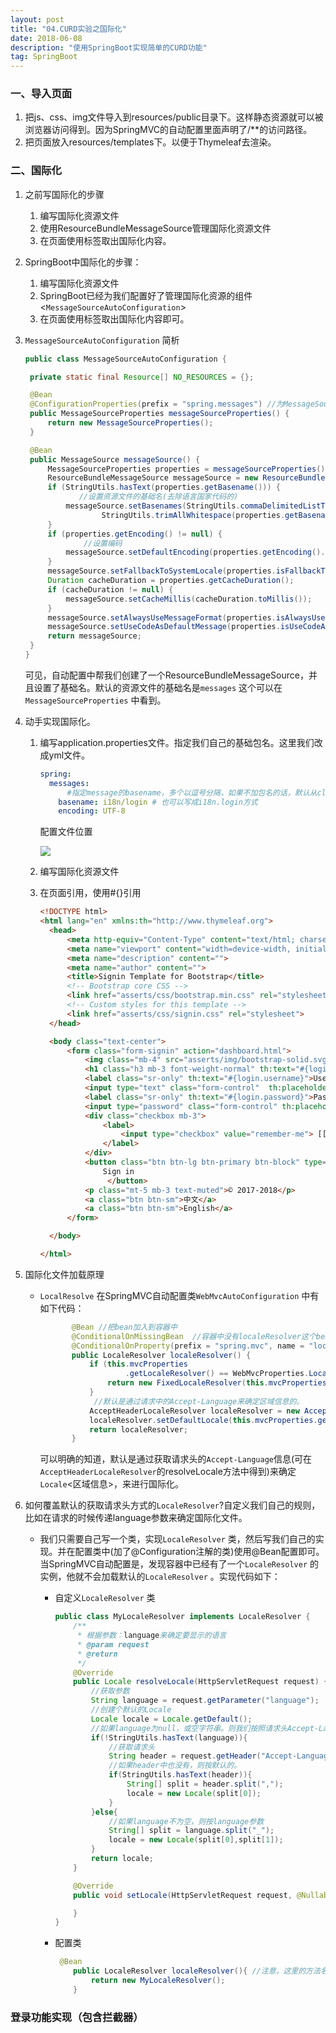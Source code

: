 ```yaml
---
layout: post
title: "04.CURD实验之国际化"
date: 2018-06-08 
description: "使用SpringBoot实现简单的CURD功能"
tag: SpringBoot 
---  
```

### 一、导入页面

1. 把js、css、img文件导入到resources/public目录下。这样静态资源就可以被浏览器访问得到。因为SpringMVC的自动配置里面声明了/**的访问路径。
2. 把页面放入resources/templates下。以便于Thymeleaf去渲染。



### 二、国际化

1. 之前写国际化的步骤

   1. 编写国际化资源文件
   2. 使用ResourceBundleMessageSource管理国际化资源文件
   3. 在页面使用标签取出国际化内容。

2. SpringBoot中国际化的步骤：

   1. 编写国际化资源文件
   2. SpringBoot已经为我们配置好了管理国际化资源的组件<`MessageSourceAutoConfiguration`>
   3. 在页面使用标签取出国际化内容即可。

3. `MessageSourceAutoConfiguration` 简析

   ```java
   public class MessageSourceAutoConfiguration {

   	private static final Resource[] NO_RESOURCES = {};

   	@Bean
   	@ConfigurationProperties(prefix = "spring.messages") //为MessageSourceProperties绑定了配置文件属性
   	public MessageSourceProperties messageSourceProperties() {
   		return new MessageSourceProperties();
   	}

   	@Bean
   	public MessageSource messageSource() {
   		MessageSourceProperties properties = messageSourceProperties();//获取绑定了配置文件的类
   		ResourceBundleMessageSource messageSource = new ResourceBundleMessageSource();//创建了管理国际化资源文件类
   		if (StringUtils.hasText(properties.getBasename())) {
               //设置资源文件的基础名(去除语言国家代码的)
   			messageSource.setBasenames(StringUtils.commaDelimitedListToStringArray(
   					StringUtils.trimAllWhitespace(properties.getBasename())));
   		}
   		if (properties.getEncoding() != null) {
                //设置编码
   			messageSource.setDefaultEncoding(properties.getEncoding().name());
   		}
   		messageSource.setFallbackToSystemLocale(properties.isFallbackToSystemLocale());
   		Duration cacheDuration = properties.getCacheDuration();
   		if (cacheDuration != null) {
   			messageSource.setCacheMillis(cacheDuration.toMillis());
   		}
   		messageSource.setAlwaysUseMessageFormat(properties.isAlwaysUseMessageFormat());
   		messageSource.setUseCodeAsDefaultMessage(properties.isUseCodeAsDefaultMessage());
   		return messageSource;
   	}
   } 
   ```

   可见，自动配置中帮我们创建了一个ResourceBundleMessageSource，并且设置了基础名。默认的资源文件的基础名是`messages` 这个可以在`MessageSourceProperties` 中看到。

4. 动手实现国际化。

   1. 编写application.properties文件。指定我们自己的基础包名。这里我们改成yml文件。

      ```yaml
      spring:
        messages:
        	#指定message的basename，多个以逗号分隔，如果不加包名的话，默认从classpath路径开始，默认: messages
          basename: i18n/login # 也可以写成i18n.login方式
          encoding: UTF-8
      ```

      配置文件位置

      ![](http://p9sepa44i.bkt.clouddn.com/18-6-6/47589398.jpg)

   2. 编写国际化资源文件

   3. 在页面引用，使用#{}引用

      ```html
      <!DOCTYPE html>
      <html lang="en" xmlns:th="http://www.thymeleaf.org">
      	<head>
      		<meta http-equiv="Content-Type" content="text/html; charset=UTF-8">
      		<meta name="viewport" content="width=device-width, initial-scale=1, shrink-to-fit=no">
      		<meta name="description" content="">
      		<meta name="author" content="">
      		<title>Signin Template for Bootstrap</title>
      		<!-- Bootstrap core CSS -->
      		<link href="asserts/css/bootstrap.min.css" rel="stylesheet">
      		<!-- Custom styles for this template -->
      		<link href="asserts/css/signin.css" rel="stylesheet">
      	</head>

      	<body class="text-center">
      		<form class="form-signin" action="dashboard.html">
      			<img class="mb-4" src="asserts/img/bootstrap-solid.svg" alt="" width="72" height="72">
      			<h1 class="h3 mb-3 font-weight-normal" th:text="#{login.welcome}">Please sign in</h1>
      			<label class="sr-only" th:text="#{login.username}">Username</label>
      			<input type="text" class="form-control"  th:placeholder="#{login.username}" required="" >
      			<label class="sr-only" th:text="#{login.password}">Password</label>
      			<input type="password" class="form-control" th:placeholder="#{login.password}" required="">
      			<div class="checkbox mb-3">
                    <label>
                        <input type="checkbox" value="remember-me"> [[#{login.remember}]]<!--[[]]为thymeleaf的内联表达式-->
                    </label>
      			</div>
      			<button class="btn btn-lg btn-primary btn-block" type="submit" th:text="#{login.loginBtn}">
                    Sign in
                	 </button>
      			<p class="mt-5 mb-3 text-muted">© 2017-2018</p>
      			<a class="btn btn-sm">中文</a>
      			<a class="btn btn-sm">English</a>
      		</form>

      	</body>

      </html>
      ```

5. 国际化文件加载原理

   - `LocalResolve` 在SpringMVC自动配置类`WebMvcAutoConfiguration` 中有如下代码：

     ```java
     		@Bean //把bean加入到容器中
     		@ConditionalOnMissingBean  //容器中没有localeResolver这个bean才会生效。
     		@ConditionalOnProperty(prefix = "spring.mvc", name = "locale") //绑定配置文件spring.mvc.locale
     		public LocaleResolver localeResolver() {
     			if (this.mvcProperties
     					.getLocaleResolver() == WebMvcProperties.LocaleResolver.FIXED) {
     				return new FixedLocaleResolver(this.mvcProperties.getLocale());
     			}
               	 //默认是通过请求中的Accept-Language来确定区域信息的。
     			AcceptHeaderLocaleResolver localeResolver = new AcceptHeaderLocaleResolver(); 
     			localeResolver.setDefaultLocale(this.mvcProperties.getLocale());
     			return localeResolver;
     		}
     ```

     可以明确的知道，默认是通过获取请求头的`Accept-Language`信息(可在`AcceptHeaderLocaleResolver`的resolveLocale方法中得到)来确定`Locale`<区域信息>，来进行国际化。

6. 如何覆盖默认的获取请求头方式的`LocaleResolver`?自定义我们自己的规则，比如在请求的时候传递language参数来确定国际化文件。

   - 我们只需要自己写一个类，实现`LocaleResolver` 类，然后写我们自己的实现。并在配置类中(加了@Configuration注解的类)使用@Bean配置即可。当SpringMVC自动配置是，发现容器中已经有了一个`LocaleResolver` 的实例，他就不会加载默认的`LocaleResolver` 。实现代码如下：
     - 自定义`LocaleResolver` 类

       ```java
       public class MyLocaleResolver implements LocaleResolver {
           /**
            * 根据参数：language来确定要显示的语言
            * @param request
            * @return
            */
           @Override
           public Locale resolveLocale(HttpServletRequest request) {
               //获取参数
               String language = request.getParameter("language");
               //创建个默认的Locale
               Locale locale = Locale.getDefault();
               //如果language为null，或空字符串。则我们按照请求头Accept-Language信息来确定
               if(!StringUtils.hasText(language)){
                   //获取请求头
                   String header = request.getHeader("Accept-Language");
                   //如果header中也没有，则按默认的。
                   if(StringUtils.hasText(header)){
                       String[] split = header.split(",");
                       locale = new Locale(split[0]);
                   }
               }else{
                   //如果language不为空，则按language参数
                   String[] split = language.split("_");
                   locale = new Locale(split[0],split[1]);
               }
               return locale;
           }

           @Override
           public void setLocale(HttpServletRequest request, @Nullable HttpServletResponse response, @Nullable Locale locale) {

           }
       }

       ```

     - 配置类

       ```java
       	@Bean
           public LocaleResolver localeResolver(){ //注意，这里的方法名一定要是localeResolver。不然不会生效。原因看自动配置
               return new MyLocaleResolver();
           }
       ```



### 登录功能实现（包含拦截器）